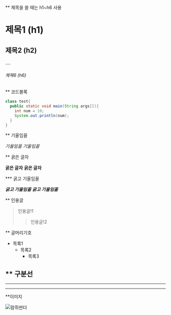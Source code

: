 ** 제목을 쓸 때는 h1~h6 사용

# 제목1 (h1)
## 제목2 (h2)
....
###### 제목6 (h6)

** 코드블록
```java
class test{
  public static void main(String args[]){
    int num = 10;
    System.out.println(num);
  }
}
```

** 기울임꼴

*기울임꼴*
_기울임꼴_

** 굵은 글자

**굵은 글자**
__굵은 글자__

*** 굵고 기울임꼴

***굵고 기울임꼴***
___굵고 기울임꼴___

** 인용글

> 인용글!1
>> 인용글!2

** 글머리기호

+ 목록1
  + 목록2
    + 목록3
    
** 구분선
---
***
___


**이미지

![람쥐썬더](https://user-images.githubusercontent.com/97220065/206955285-3b322cfa-9167-4a68-a1f8-f88f34ec9bd8.jpg)
